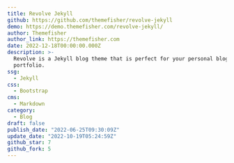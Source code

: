 ```yaml
---
title: Revolve Jekyll
github: https://github.com/themefisher/revolve-jekyll
demo: https://demo.themefisher.com/revolve-jekyll/
author: Themefisher
author_link: https://themefisher.com
date: 2022-12-18T00:00:00.000Z
description: >-
  Revolve is a Jekyll blog theme that is perfect for your personal blog or
  portfolio.
ssg:
  - Jekyll
css:
  - Bootstrap
cms:
  - Markdown
category:
  - Blog
draft: false
publish_date: "2022-06-25T09:30:09Z"
update_date: "2022-10-19T05:24:59Z"
github_star: 7
github_fork: 5
---
```

